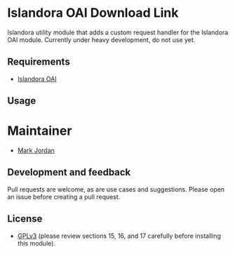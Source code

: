 # Islandora OAI Download Link

Islandora utility module that adds a custom request handler for the Islandora OAI module. Currently under heavy development, do not use yet.

## Requirements

* [Islandora OAI](https://github.com/Islandora/islandora_oai)

## Usage

# Maintainer

* [Mark Jordan](https://github.com/mjordan)

## Development and feedback

Pull requests are welcome, as are use cases and suggestions. Please open an issue before creating a pull request.

## License

* [GPLv3](http://www.gnu.org/licenses/gpl-3.0.txt) (please review sections 15, 16, and 17 carefully before installing this module).
